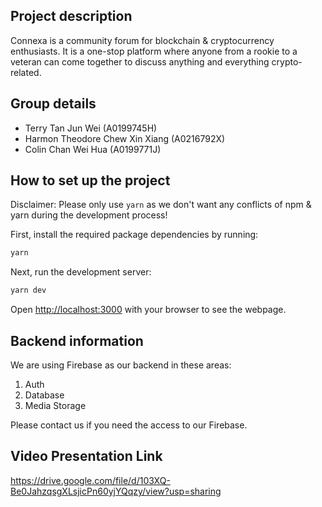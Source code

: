 ## Project description

Connexa is a community forum for blockchain & cryptocurrency enthusiasts.
It is a one-stop platform where anyone from a rookie to a veteran can come together to discuss anything and everything crypto-related.

## Group details

- Terry Tan Jun Wei (A0199745H)
- Harmon Theodore Chew Xin Xiang (A0216792X)
- Colin Chan Wei Hua (A0199771J)

## How to set up the project

Disclaimer: Please only use `yarn` as we don't want any conflicts of npm & yarn during the development process!

First, install the required package dependencies by running:

```bash
yarn
```

Next, run the development server:

```bash
yarn dev
```

Open [http://localhost:3000](http://localhost:3000) with your browser to see the webpage.

## Backend information

We are using Firebase as our backend in these areas:

1. Auth
2. Database
3. Media Storage

Please contact us if you need the access to our Firebase.

## Video Presentation Link

https://drive.google.com/file/d/103XQ-Be0JahzqsgXLsjicPn60yjYQqzy/view?usp=sharing
